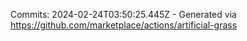 Commits: 2024-02-24T03:50:25.445Z - Generated via https://github.com/marketplace/actions/artificial-grass
<br>
